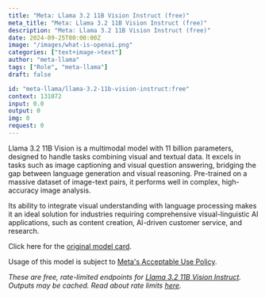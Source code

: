 ```yaml
---
title: "Meta: Llama 3.2 11B Vision Instruct (free)"
meta_title: "Meta: Llama 3.2 11B Vision Instruct (free)"
description: "Meta: Llama 3.2 11B Vision Instruct (free)"
date: 2024-09-25T00:00:00Z
image: "/images/what-is-openai.png"
categories: ["text+image->text"]
author: "meta-llama"
tags: ["Role", "meta-llama"]
draft: false

id: "meta-llama/llama-3.2-11b-vision-instruct:free"
context: 131072
input: 0.0
output: 0
img: 0
request: 0
---
```


Llama 3.2 11B Vision is a multimodal model with 11 billion parameters, designed to handle tasks combining visual and textual data. It excels in tasks such as image captioning and visual question answering, bridging the gap between language generation and visual reasoning. Pre-trained on a massive dataset of image-text pairs, it performs well in complex, high-accuracy image analysis.

Its ability to integrate visual understanding with language processing makes it an ideal solution for industries requiring comprehensive visual-linguistic AI applications, such as content creation, AI-driven customer service, and research.

Click here for the [original model card](https://github.com/meta-llama/llama-models/blob/main/models/llama3_2/MODEL_CARD_VISION.md).

Usage of this model is subject to [Meta's Acceptable Use Policy](https://www.llama.com/llama3/use-policy/).

_These are free, rate-limited endpoints for [Llama 3.2 11B Vision Instruct](/meta-llama/llama-3.2-11b-vision-instruct). Outputs may be cached. Read about rate limits [here](/docs/limits)._

